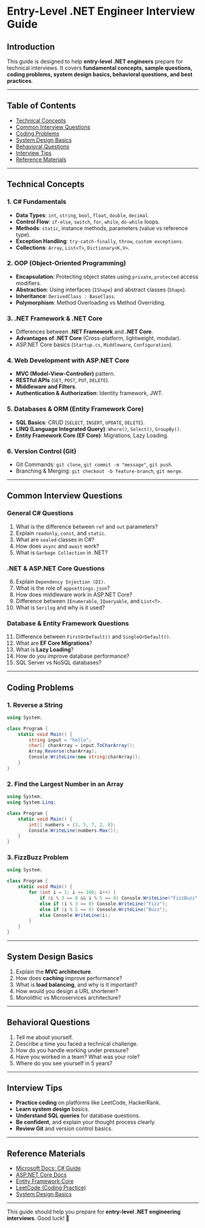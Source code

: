 # Entry-Level .NET Engineer Interview Guide

## Introduction
This guide is designed to help **entry-level .NET engineers** prepare for technical interviews. It covers **fundamental concepts, sample questions, coding problems, system design basics, behavioral questions, and best practices**.

---

## Table of Contents
- [Technical Concepts](#technical-concepts)
- [Common Interview Questions](#common-interview-questions)
- [Coding Problems](#coding-problems)
- [System Design Basics](#system-design-basics)
- [Behavioral Questions](#behavioral-questions)
- [Interview Tips](#interview-tips)
- [Reference Materials](#reference-materials)

---

## Technical Concepts

### 1. **C# Fundamentals**
- **Data Types**: `int`, `string`, `bool`, `float`, `double`, `decimal`.
- **Control Flow**: `if-else`, `switch`, `for`, `while`, `do-while` loops.
- **Methods**: `static`, instance methods, parameters (value vs reference type).
- **Exception Handling**: `try-catch-finally`, `throw`, `custom exceptions`.
- **Collections**: `Array`, `List<T>`, `Dictionary<K,V>`.

### 2. **OOP (Object-Oriented Programming)**
- **Encapsulation**: Protecting object states using `private`, `protected` access modifiers.
- **Abstraction**: Using interfaces (`IShape`) and abstract classes (`Shape`).
- **Inheritance**: `DerivedClass : BaseClass`.
- **Polymorphism**: Method Overloading vs Method Overriding.

### 3. **.NET Framework & .NET Core**
- Differences between **.NET Framework** and **.NET Core**.
- **Advantages of .NET Core** (Cross-platform, lightweight, modular).
- ASP.NET Core basics (`Startup.cs`, `Middleware`, `Configuration`).

### 4. **Web Development with ASP.NET Core**
- **MVC (Model-View-Controller)** pattern.
- **RESTful APIs** (`GET`, `POST`, `PUT`, `DELETE`).
- **Middleware and Filters**.
- **Authentication & Authorization**: Identity framework, JWT.

### 5. **Databases & ORM (Entity Framework Core)**
- **SQL Basics**: CRUD (`SELECT`, `INSERT`, `UPDATE`, `DELETE`).
- **LINQ (Language Integrated Query)**: `Where()`, `Select()`, `GroupBy()`.
- **Entity Framework Core (EF Core)**: Migrations, Lazy Loading.

### 6. **Version Control (Git)**
- Git Commands: `git clone`, `git commit -m "message"`, `git push`.
- Branching & Merging: `git checkout -b feature-branch`, `git merge`.

---

## Common Interview Questions

### **General C# Questions**
1. What is the difference between `ref` and `out` parameters?
2. Explain `readonly`, `const`, and `static`.
3. What are `sealed` classes in C#?
4. How does `async` and `await` work?
5. What is `Garbage Collection` in .NET?

### **.NET & ASP.NET Core Questions**
6. Explain `Dependency Injection (DI)`.
7. What is the role of `appsettings.json`?
8. How does middleware work in ASP.NET Core?
9. Difference between `IEnumerable`, `IQueryable`, and `List<T>`.
10. What is `Serilog` and why is it used?

### **Database & Entity Framework Questions**
11. Difference between `FirstOrDefault()` and `SingleOrDefault()`.
12. What are **EF Core Migrations**?
13. What is **Lazy Loading**?
14. How do you improve database performance?
15. SQL Server vs NoSQL databases?

---

## Coding Problems

### **1. Reverse a String**
```csharp
using System;

class Program {
    static void Main() {
        string input = "hello";
        char[] charArray = input.ToCharArray();
        Array.Reverse(charArray);
        Console.WriteLine(new string(charArray));
    }
}
```

### **2. Find the Largest Number in an Array**
```csharp
using System;
using System.Linq;

class Program {
    static void Main() {
        int[] numbers = {3, 5, 7, 2, 8};
        Console.WriteLine(numbers.Max());
    }
}
```

### **3. FizzBuzz Problem**
```csharp
using System;

class Program {
    static void Main() {
        for (int i = 1; i <= 100; i++) {
            if (i % 3 == 0 && i % 5 == 0) Console.WriteLine("FizzBuzz");
            else if (i % 3 == 0) Console.WriteLine("Fizz");
            else if (i % 5 == 0) Console.WriteLine("Buzz");
            else Console.WriteLine(i);
        }
    }
}
```

---

## System Design Basics
1. Explain the **MVC architecture**.
2. How does **caching** improve performance?
3. What is **load balancing**, and why is it important?
4. How would you design a URL shortener?
5. Monolithic vs Microservices architecture?

---

## Behavioral Questions
1. Tell me about yourself.
2. Describe a time you faced a technical challenge.
3. How do you handle working under pressure?
4. Have you worked in a team? What was your role?
5. Where do you see yourself in 5 years?

---

## Interview Tips
- **Practice coding** on platforms like LeetCode, HackerRank.
- **Learn system design** basics.
- **Understand SQL queries** for database questions.
- **Be confident**, and explain your thought process clearly.
- **Review Git** and version control basics.

---

## Reference Materials
- [Microsoft Docs: C# Guide](https://learn.microsoft.com/en-us/dotnet/csharp/)
- [ASP.NET Core Docs](https://learn.microsoft.com/en-us/aspnet/core/)
- [Entity Framework Core](https://learn.microsoft.com/en-us/ef/core/)
- [LeetCode (Coding Practice)](https://leetcode.com/)
- [System Design Basics](https://github.com/donnemartin/system-design-primer)

---

This guide should help you prepare for **entry-level .NET engineering interviews**. Good luck! 🚀
